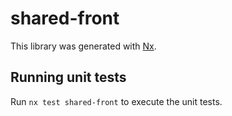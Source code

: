 # shared-front

This library was generated with [Nx](https://nx.dev).

## Running unit tests

Run `nx test shared-front` to execute the unit tests.
